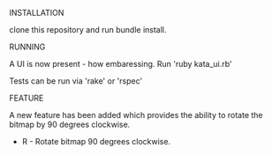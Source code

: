 INSTALLATION

clone this repository and run bundle install.

RUNNING

A UI is now present - how embaressing. Run 'ruby kata_ui.rb'

Tests can be run via 'rake' or 'rspec'

FEATURE

A new feature has been added which provides the ability to rotate the bitmap
by 90 degrees clockwise.

* R - Rotate bitmap 90 degrees clockwise.
